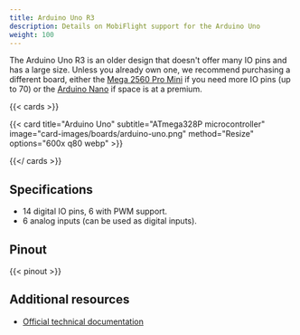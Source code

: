 ```yaml
---
title: Arduino Uno R3
description: Details on MobiFlight support for the Arduino Uno
weight: 100
---
```


The Arduino Uno R3 is an older design that doesn't offer many IO pins and has a large size.
Unless you already own one, we recommend purchasing a different board, either the
[Mega 2560 Pro Mini](/boards/mega-2560-pro-mini) if you need more IO pins (up to 70) or the
[Arduino Nano](/boards/arduino-nano) if space is at a premium.

{{< cards >}}

{{< card title="Arduino Uno" subtitle="ATmega328P microcontroller" image="card-images/boards/arduino-uno.png" method="Resize" options="600x q80 webp" >}}

{{</ cards >}}

## Specifications

- 14 digital IO pins, 6 with PWM support.
- 6 analog inputs (can be used as digital inputs).

## Pinout

{{< pinout >}}

## Additional resources

- [Official technical documentation](https://docs.arduino.cc/hardware/uno-rev3/)
